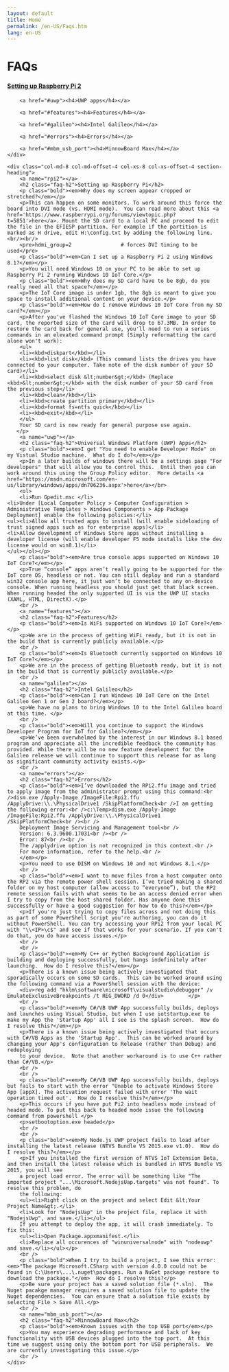 ```yaml
---
layout: default
title: Home
permalink: /en-US/Faqs.htm
lang: en-US
---
```

<div class="row col-md-12">
    <div class="col-md-2 col-xs-12 faq-nav section-heading">
        <h1>FAQs</h1>
        <a href="#rpi2"><h4>Setting up Raspberry Pi 2</h4></a>

        <a href="#uwp"><h4>UWP apps</h4></a>

        <a href="#features"><h4>Features</h4></a>

        <a href="#galileo"><h4>Intel Galileo</h4></a>

        <a href="#errors"><h4>Errors</h4></a>

		<a href="#mbm_usb_port"><h4>MinnowBoard Max</h4></a>
    </div>

    <div class="col-md-8 col-md-offset-4 col-xs-8 col-xs-offset-4 section-heading">
        <a name="rpi2"></a>
        <h2 class="faq-h2">Setting up Raspberry Pi</h2>
        <p class="bold"><em>Why does my screen appear cropped or stretched?</em></p>
        <p>This can happen on some monitors. To work around this force the board into DVI mode (vs. HDMI mode).  You can read more about this <a href='https://www.raspberrypi.org/forums/viewtopic.php?t=5851'>here</a>. Mount the SD card to a local PC and proceed to edit the file in the EFIESP partition. For example if the partition is marked as H drive, edit H:\config.txt by adding the following line.<br/><br/>
        <pre>hdmi_group=2                # forces DVI timing to be used</pre>
        <p class="bold"><em>Can I set up a Raspberry Pi 2 using Windows 8.1?</em></p>
        <p>You will need Windows 10 on your PC to be able to set up Raspberry Pi 2 running Windows 10 IoT Core.</p>
		<p class="bold"><em>Why does my SD card have to be 8gb, do you really need all that space?</em></p>
        <p>The IoT Core image is under 1gb, the 8gb is meant to give you space to install additional content on your device.</p>
		<p class="bold"><em>How do I remove Windows 10 IoT Core from my SD card?</em></p>
        <p>After you've flashed the Windows 10 IoT Core image to your SD card, the reported size of the card will drop to 67.3MB. In order to restore the card back for general use, you'll need to run a series commands in an elevated command prompt (Simply reformatting the card alone won't work):
		<ul>
		<li><kbd>diskpart</kbd></li>
		<li><kbd>list disk</kbd> (This command lists the drives you have connected to your computer. Take note of the disk number of your SD card)</li>
		<li><kbd>select disk &lt;number&gt;</kbd> (Replace <kbd>&lt;number&gt;</kbd> with the disk number of your SD card from the previous step</li>
		<li><kbd>clean</kbd></li>
		<li><kbd>create partition primary</kbd></li>
		<li><kbd>format fs=ntfs quick</kbd></li>
		<li><kbd>exit</kbd></li>
		</ul>
		Your SD card is now ready for general purpose use again.
       </p>
        <a name="uwp"></a>
        <h2 class="faq-h2">Universal Windows Platform (UWP) Apps</h2>
        <p class="bold"><em>I get "You need to enable Developer Mode" on my Vistual Studio machine.  What do I do?</em></p>
        <p>In a later builds of windows there will be a settings page "For developers" that will allow you to control this.  Until then you can work around this using the Group Policy editor.  More details <a href='https://msdn.microsoft.com/en-us/library/windows/apps/dn706236.aspx'>here</a></br>
        <ol>
        <li>Run Gpedit.msc </li>
	<li>Under [Local Computer Policy > Computer Configuration > Administrative Templates > Windows Components > App Package Deployment] enable the following policies:</li>
	<ul><li>Allow all trusted apps to install (will enable sideloading of trust signed apps such as for enterprise apps)</li>
	<li>Allow development of Windows Store apps without installing a developer license (will enable developer F5 mode installs like the dev license would on win8.1)</li>
	</ul></ol></p>
        <p class="bold"><em>Are true console apps supported on Windows 10 IoT Core?</em></p>
        <p>True “console” apps aren’t really going to be supported for the IoT core OS, headless or not. You can still deploy and run a standard win32 console app here, it just won’t be connected to any on-device console. When running headless you should just get that black screen. When running headed the only supported UI is via the UWP UI stacks (XAML, HTML, DirectX).</p>
        <br />
        <a name="features"></a>
        <h2 class="faq-h2">Features</h2>
        <p class="bold"><em>Is WiFi supported on Windows 10 IoT Core?</em></p>
        <p>We are in the process of getting WiFi ready, but it is not in the build that is currently publicly available.</p>
        <br />
        <p class="bold"><em>Is Bluetooth currently supported on Windows 10 IoT Core?</em></p>
        <p>We are in the process of getting Bluetooth ready, but it is not in the build that is currently publicly available.</p>
        <br />
        <a name="galileo"></a>
        <h2 class="faq-h2">Intel Galileo</h2>
        <p class="bold"><em>Can I run Windows 10 IoT Core on the Intel Galileo Gen 1 or Gen 2 board?</em></p>
        <p>We have no plans to bring Windows 10 to the Intel Galileo board at this time. </p>
        <br />
        <p class="bold"><em>Will you continue to support the Windows Developer Program for IoT for Galileo?</em></p>
        <p>We’ve been overwhelmed by the interest in our Windows 8.1 based program and appreciate all the incredible feedback the community has provided. While there will be no new feature development for the Galileo release we will continue to support this release for as long as significant community activity exists.</p>
        <br />
        <a name="errors"></a>
        <h2 class="faq-h2">Errors</h2>
        <p class="bold"><em>I’ve downloaded the RPi2.ffu image and tried to apply image from the administrator prompt using this command:<br />dism.exe /Apply-Image /ImageFile:Rpi2.ffu /ApplyDrive:\\.\PhysicalDrive1 /SkipPlatformCheck<br />I am getting the following error:<br />c:\Temp>dism.exe /Apply-Image /ImageFile:Rpi2.ffu /ApplyDrive:\\.\PhysicalDrive1  /SkipPlatformCheck<br /><br />
        Deployment Image Servicing and Management tool<br />
        Version: 6.3.9600.17031<br /><br />
        Error: 87<br /><br />
        The /applydrive option is not recognized in this context.<br />
        For more information, refer to the help.<br />
        </em></p>
        <p>You need to use DISM on Windows 10 and not Windows 8.1.</p>
        <br />
        <p class="bold"><em>I want to move files from a host computer onto the RP2 via the remote power shell session. I’ve tried making a shared folder on my host computer (allow access to “everyone”), but the RP2 remote session fails with what seems to be an access denied error when I try to copy from the host shared folder. Has anyone done this successfully or have a good suggestion for how to do this?</em></p>
        <p>If you're just trying to copy files across and not doing this as part of some PowerShell script you're authoring, you can do it without PowerShell. You can try accessing your RPi2 from your local PC with "\\<IP>\c$" and see if that works for your scenario. If you can't do that, you do have access issues.</p>
        <br />
        <br />
        <p class="bold"><em>My C++ or Python Background Application is building and deploying successfully, but hangs indefinitely after launching.  How do I resolve this?</em></p>
        <p>There is a known issue being actively investigated that sporadically occurs on some SD cards.  This can be worked around using the following command via a PowerShell session with the device:
        <div>reg add "hklm\software\microsoft\visualstudio\debugger" /v EmulateExclusiveBreakpoints /t REG_DWORD /d 0</div>        </p>
        <br />
        <p class="bold"><em>My C#/VB UWP App successfully builds, deploys and launches using Visual Studio, but when I use iotstartup.exe to make my App the 'Startup App' all I see is the splash screen.  How do I resolve this?</em></p>
        <p>There is a known issue being actively investigated that occurs with C#/VB Apps as the 'Startup App'.  This can be worked around by changing your App's configuration to Release (rather than Debug) and redeploying
        to your device.  Note that another workaround is to use C++ rather than C#/VB.</p>
        <br />
        <br />
        <p class="bold"><em>My C#/VB UWP App successfully builds, deploys but fails to start with the error "Unable to activate Windows Store App [appX]. The activation request failed with error 'The wait operation timed out'.  How do I resolve this?</em></p>
        <p>This occurs if you have put Pi2 into headless mode instead of headed mode. To put this back to headed mode issue the following command from powershell </p>
        <p>setbootoption.exe headed</p>
        <br />
        <br />
        <p class="bold"><em>My Node.js UWP project fails to load after installing the latest release (NTVS Bundle VS 2015.exe v1.0).  How do I resolve this?</em></p>
        <p>If you installed the first version of NTVS IoT Extension Beta, and then install the latest release which is bundled in NTVS Bundle VS 2015, you will see
        a project load error. The error will be something like "The imported project "...\Microsoft.NodejsUap.targets" was not found". To resolve this problem, do
        the following:
        <ul><li>Right click on the project and select Edit &lt;Your Project Name&gt;.</li>
        <li>Look for "NodejsUap" in the project file, replace it with "NodejsUwp", and save.</li></ul>
        If you attempt to deploy the app, it will crash immediately. To fix this:
        <ul><li>Open Package.appxmanifest.</li>
        <li>Replace all occurences of "winuniversalnode" with "nodeuwp" and save.</li></ul></p>
        <br />
        <p class="bold">When I try to build a project, I see this error: <em>"The package Microsoft.CSharp with version 4.0.0 could not be found in C:\Users\...\.nuget\packages. Run a NuGet package restore to download the package."</em>  How do I resolve this?</p>
        <p>Be sure your project has a saved solution file (*.sln).  The Nuget pacakge manager requires a saved solution file to update the Nuget dependencies.  You can ensure that a solution file exists by selecting File > Save All.</p>
        <br />
		<a name="mbm_usb_port"></a>
        <h2 class="faq-h2">MinnowBoard Max</h2>
        <p class="bold"><em>Known issues with the top USB port</em></p>
        <p>You may experience degrading performance and lack of key functionality with USB devices plugged into the top port.  At this time we suggest using only the bottom port for USB peripherals.  We are currently investigating this issue.</p>
        <br />
    </div>
</div>
